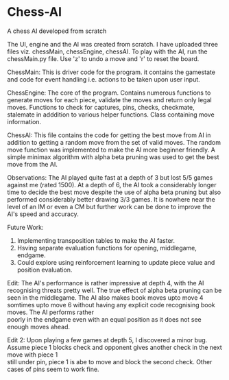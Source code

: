 # Chess-AI
A chess AI developed from scratch 

The UI, engine and the AI was created from scratch. I have uploaded three files viz. chessMain, chessEngine, chessAI. To play with the AI, run the chessMain.py file. Use 
'z' to undo a move and 'r' to reset the board.

ChessMain:
  This is driver code for the program. it contains the gamestate and code for event handling i.e. actions to be taken upon user input.

ChessEngine:
  The core of the program.
  Contains numerous functions to generate moves for each piece, validate the moves and return only legal moves.
  Functions to check for captures, pins, checks, checkmate, stalemate in adddition to various helper functions.
  Class containing move information. 
  
ChessAI:
  This file contains the code for getting the best move from AI in addition to getting a random move from the set of valid moves. The random move function was implemented
  to make the AI more beginner friendly. A simple minimax algorithm with alpha beta pruning was used to get the best move from the AI.
  
Observations:
  The AI played quite fast at a depth of 3 but lost 5/5 games against me (rated 1500). At a depth of 6, the AI took a considerably longer time to decide the best move 
  despite the use of alpha beta pruning but also performed considerably better drawing 3/3 games. It is nowhere near the level of an IM or even a CM but further work can
  be done to improve the AI's speed and accuracy.
  
Future Work:
  1. Implementing transposition tables to make the AI faster.
  2. Hsving separate evaluation functions for opening, middlegame, endgame.
  3. Could explore using reinforcement learning to update piece value and position evaluation.
  
  
  Edit: The AI's performance is rather impressive at depth 4, with the AI recognising threats pretty well. The true effect of alpha beta pruning can be seen in the             middlegame. The AI also makes book moves upto move 4 somtimes upto move 6 without having any explicit code recognising book moves. The AI performs rather   
        poorly in the endgame even with an equal position as it does not see enough moves ahead.
        
  Edit 2: Upon playing a few games at depth 5, I discovered a minor bug. Assume piece 1 blocks check and opponent gives another check in the next move with piece 1  
          still under pin, piece 1 is abe to move and block the second check. Other cases of pins seem to work fine.
          

